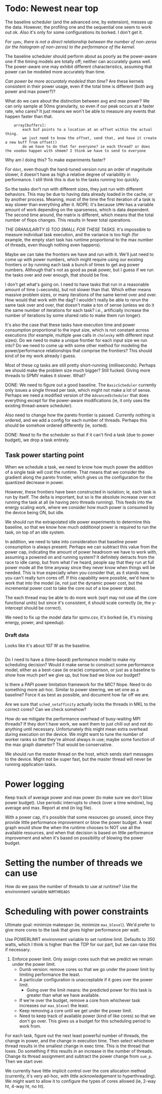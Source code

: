 # Todo: Newest near top
The baseline scheduler (and the advanced one, by extension), messes up the data. However, the profiling one and the sequential one seem to work out ok. Also it's only for some configurations its borked. I don't get it.

*For `spmv`, there is not a direct relationship between the number of non-zeros (or the histogram of non-zeros) to the performance of the kernel.*

The baseline scheduler should perform about as poorly as the power-aware one if the timing models are totally off; neither can accurately guess well. The power-aware one may exhibit different characteristics, assuming that power can be modeled more accurately than time.

*Can power be more accurately modeled than time?* Are these kernels consistent in their power usage, even if the total time is different (both avg power and max power?)?

What do we care about the distinction between avg and max power? We can only sample at 50ms granularity, so even if our peak occurs at a faster rate, who cares? It just means we won't be able to measure any events that happen faster than that.

```
    array[buffers]:
        each buf points to a location at an offset within the actual thing.
        we just need to know the offset, send that, and have it create a new buff from offset()
        do we have to do that for everyone? ie each thread? or does the voodoo happen with shmem? I think we have to send to everyone
```
Why am I doing this? To make experiments faster?

For `ddot`, even though the hand-tuned version runs an order of magnitude slower, it doesn't have as high a relative degree of variability in performance. I still think this is due to the tasks running too quickly.

So the tasks don't run with different sizes, they just run with different behaviors. This may be due to having data already loaded in the cache, or by another process. Meaning, most of the time the first iteration of a task is way slower than everything after it. NOPE: it's because `SPMV` has a variable amount of work depending on the sparseness, which is data dependent. The second time around, the matrix is different, which means that the total number of flops changes. This results in fewer total operations.

_THE GRANULARITY IS TOO SMALL FOR THESE TASKS._ It's impossible to measure individual task execution, and the variance is too high (for example, the empty start task has runtime proportional to the max number of threads, even though nothing even happens).

Maybe we can take the frontiers we have and run with it. We'll just need to come up with power numbers, which might require using our existing frontiers or by running each task a bunch of times to get avg power numbers. Although that's not as good as peak power, but I guess if we run the tasks over and over enough, that should be fine.

I don't get what's going on. I need to have tasks that run in a reasonable amount of time (~seconds), but not slower than that. Which either means massive problem sizes, or many iterations of the same kernel over and over. How would that work with the dag? I wouldn't really be able to rerun the same task over and over, that doesn't make a ton of sense (unless we do it the same number of iterations for each task? i.e., artificially increase the number of iterations by some shared ratio to make them run longer).

It's also the case that these tasks have execution time and power consumption proportional to the input size, which is not constant across executions (for example, multiple `gemm` calls in `cholesky` with different input sizes). Do we need to make a unique frontier for each input size we run into? Do we need to come up with some other method for modeling the power/performance relationships that comprise the frontiers? This should kind of be my work already I guess. 

Most of these cg tasks are still pretty short-running (milliseconds). Perhaps we should make the problem size much bigger?
Still fucked. Giving more threads to SPMV makes it slower. What?

DONE: We need to figure out a good baseline. The `BasicScheduler` currently only issues a single thread per task, which might not make a lot of sense. Perhaps we need a modified version of the `AdvancedScheduler` that does everything except for the power-aware modifications (ie, it only uses the existing thread-aware scheduler).

Also need to change how the pareto frontier is passed. Currently nothing is ordered, and we add a config for each number of threads. Perhaps this should be somehow ordered differently (ie, sorted).

DONE: Need to fix the scheduler so that if it can't find a task (due to power budget), we drop a task entirely.

## Task power starting point
When we schedule a task, we need to know how much power the addition of a single task will cost the runtime. That means that we consider the gradient along the pareto frontier, which gives us the configuration for the quantized decrease in power.

However, these frontiers have been constructed in isolation; ie, each task is run by itself. The delta is important, but so is the absolute increase over not running the task at all (ie having zero threads running). This feeds into the energy scaling work, where we consider how much power is consumed by the device being ON, but idle.

We should run the extrapolated idle power experiments to determine this baseline, so that we know how much _additional_ power is required to run the task, on top of an idle system.

In addition, we need to take into consideration that baseline power consumption is always present. Perhaps we can subtract this value from the power cap, indicating the amount of power headroom we have to work with, assuming a powered on and running system? It definitely detracts from the race to idle camp, but from what I've heard, people say that they run at full power mode all the time anyway since they never know when things will be needed. This is true especially when you consider that, as it stands now, you can't really turn cores off. If this capability were possible, we'd have to work that into the model (ie, not just the dynamic power cost, but the incremental power cost to take the core out of a low power state).

The each thread may be able to do more work (sqrt may not use all the core functional units) but since it's consistent, it should scale correctly (ie, the y-intercept should be correct).

We need to fix up the model data for spmv.csv, it's borked (ie, it's missing energy, power, and speedup).

### Draft data
Looks like it's about 107 W as the baseline.

##
Do I need to have a (time-based) performance model to make my scheduling decision? Would it make sense to construct some performance model, either as a best-case (ie oracle) comparison, or just as a baseline to show how much perf we give up, but how bad we blow our budget?

Is there a PAPI power limitation framework for the MIC? Nope. Need to do something more ad-hoc. Similar to power steering, we set one as a baseline? Force it as best as possible, and document how far off we are.

Are we sure that `sched_setaffinity` actually locks the threads in MKL to the correct cores? Can we check somehow?

How do we mitigate the performance overhead of busy-waiting MPI threads? If they don't have work, we want them to just chill out and not do anything until necessary. Unfortunately this might mean extra overhead during execution on the device. We might want to tune the number of worker ranks so that they're almost always in use; maybe some function of the max graph diameter? That would be conservative.

We should run the master thread on the host, which sends start messages to the device. Might not be super fast, but the master thread will never be running application tasks.

# Power logging
Keep track of average power and max power (to make sure we don't blow power budget).
Use periodic interrupts to check (over a time window), log average and max.
Report at end (in log file).

With a power cap, it's possible that some resources go unused, since they provide little performance improvement or blow the power budget. A neat graph would show the when the runtime chooses to NOT use all the available resources, and when that decision is based on little performance improvement and when it's based on possibility of blowing the power budget.

# Setting the number of threads we can use
How do we pass the number of threads to use at runtime?
Use the environment variable `NUMTHREADS`

# Scheduling with power constraints
Ultimate goal: minimize makespan (ie, minimize `max_blevel`).
We'd prefer to give more cores to the task that gives higher performance per watt.

Use POWERLIMIT environment variable to set runtime limit. Defaults to 350 watts, which I think is higher than the TDP for our part, but we can raise this if necessary.

1. Enforce power limit. Only assign cores such that we predict we remain under the power limit.
    - Dumb version: remove cores so that we go under the power limit by limiting performance the least.
    - A particular configuration is unacceptable if it goes over the power limit.
        - Going over the limit means: the predicted power for this task is greater than what we have available.
    - If we're over the budget, remove a core from whichever task increases our `max_blevel` the least.
    - Keep removing a core until we get under the power limit.
    - Need to keep track of available power (kind of like cores) so that we don't go over. This gives us a budget for this scheduling period to work from.


For each task, figure out the next least powerful number of threads, the change in power, and the change in execution time. Then select whichever thread results in the smallest change in exec time. This is the thread that loses. Do something if this results in an increase in the number of threads. Change its thread assignment and subtract the power change from `sum_p`. Then we start over.

We currently have little implicit control over the core allocation method (currently, it's very ad-hoc, with little acknowledgement to hyperthreading). We might want to allow it to configure the types of cores allowed (ie, 2-way ht, 4-way ht, no ht).
